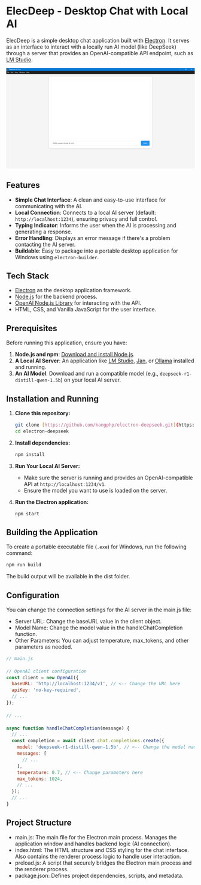 # ElecDeep - Desktop Chat with Local AI

ElecDeep is a simple desktop chat application built with [Electron](https://www.electronjs.org/). It serves as an interface to interact with a locally run AI model (like DeepSeek) through a server that provides an OpenAI-compatible API endpoint, such as [LM Studio](https://lmstudio.ai/).

![ElecDeep Application Interface](assets/app-screenshot.png)

## Features

* **Simple Chat Interface**: A clean and easy-to-use interface for communicating with the AI.
* **Local Connection**: Connects to a local AI server (default: `http://localhost:1234`), ensuring privacy and full control.
* **Typing Indicator**: Informs the user when the AI is processing and generating a response.
* **Error Handling**: Displays an error message if there's a problem contacting the AI server.
* **Buildable**: Easy to package into a portable desktop application for Windows using `electron-builder`.

## Tech Stack

* [Electron](https://www.electronjs.org/) as the desktop application framework.
* [Node.js](https://nodejs.org/) for the backend process.
* [OpenAI Node.js Library](https://github.com/openai/openai-node) for interacting with the API.
* HTML, CSS, and Vanilla JavaScript for the user interface.

## Prerequisites

Before running this application, ensure you have:
1.  **Node.js and npm**: [Download and install Node.js](https://nodejs.org/en).
2.  **A Local AI Server**: An application like [LM Studio](https://lmstudio.ai/), [Jan](https://jan.ai/), or [Ollama](https://ollama.com/) installed and running.
3.  **An AI Model**: Download and run a compatible model (e.g., `deepseek-r1-distill-qwen-1.5b`) on your local AI server.

## Installation and Running

1.  **Clone this repository:**
    ```bash
    git clone [https://github.com/kangphp/electron-deepseek.git](https://github.com/kangphp/electron-deepseek.git)
    cd electron-deepseek
    ```

2.  **Install dependencies:**
    ```bash
    npm install
    ```

3.  **Run Your Local AI Server:**
    * Make sure the server is running and provides an OpenAI-compatible API at `http://localhost:1234/v1`.
    * Ensure the model you want to use is loaded on the server.

4.  **Run the Electron application:**
    ```bash
    npm start
    ```

## Building the Application

To create a portable executable file (`.exe`) for Windows, run the following command:

```bash
npm run build
```

The build output will be available in the dist folder.

## Configuration
You can change the connection settings for the AI server in the main.js file:

* Server URL: Change the baseURL value in the client object.
* Model Name: Change the model value in the handleChatCompletion function.
* Other Parameters: You can adjust temperature, max_tokens, and other parameters as needed.

```JavaScript
// main.js

// OpenAI client configuration
const client = new OpenAI({
  baseURL: 'http://localhost:1234/v1', // <-- Change the URL here
  apiKey: 'no-key-required',
  // ...
});

// ...

async function handleChatCompletion(message) {
  // ...
  const completion = await client.chat.completions.create({
    model: 'deepseek-r1-distill-qwen-1.5b', // <-- Change the model name here
    messages: [
      // ...
    ],
    temperature: 0.7, // <-- Change parameters here
    max_tokens: 1024,
    // ...
  });
  // ...
}
```

## Project Structure
* main.js: The main file for the Electron main process. Manages the application window and handles backend logic (AI connection).
* index.html: The HTML structure and CSS styling for the chat interface. Also contains the renderer process logic to handle user interaction.
* preload.js: A script that securely bridges the Electron main process and the renderer process.
* package.json: Defines project dependencies, scripts, and metadata.
